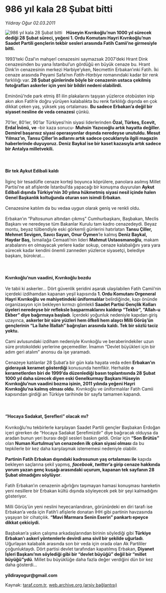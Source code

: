 # 986 yıl kala 28 Şubat bitti

*Yıldıray Oğur 02.03.2011*

<div class="yazi"><img align="left" alt="986 yıl kala 28 Şubat bitti" border="0" src="http://www.taraf.com.tr/fotoraflar/makaleler/986-yil-kala-28-subat-bitti_4913_orijinal.jpg" style="border-right-width:10px; border-color:#FFFFFF"/><p><b>Hüseyin Kıvrıkoğlu’nun 1000 yıl sürecek dediği 28 Şubat süreci, yeğeni 1. Ordu Komutanı Hayri Kıvrıkoğlu’nun Saadet Partili gençlerin tekbir sesleri arasında Fatih Camii’ne girmesiyle bitti.</b> <br/><br/>1993’teki Özal’ın mahşerî cenazesini saymazsak 2007’deki Hrant Dink cenazesinden bu yana İstanbul’un gördüğü en büyük cenaze bu. Hrant Dink’in cenazesinin merkezi Harbiye’yken, Necmettin Erbakan’ınki Fatih. İki cenaze arasında Peyami Safa’nın <i>Fatih-Harbiye</i> romanındaki kadar bir renk farklılığı var. <b>28 Şubat günlerinde böyle bir cenazenin ustaca çekilmiş fotoğrafları askerler için yeni bir bildiri nedeni olabilirdi.</b> <br/><br/>Eminönü’nde park etmiş 81 ilin plakalarını taşıyan yüzlerce otobüsten inip akın akın Fatih’e doğru yürüyen kalabalıkta bu renk farklılığı dışında en çok dikkat çeken yaş, yüksek yaş ortalaması. <b>Bu sadece Erbakan’a değil bir siyaset nesline de veda cenazesi</b> çünkü. <br/><br/>70’ler, 80’ler, 90’lar Türkiyesi’nin siyasi liderlerinden <b>Özal, Türkeş, Ecevit, Erdal İnönü, ve</b> –bir kaza sonucu- <b>Muhsin Yazıcıoğlu artık hayatta değiller. Demirel başarısız siyasi operasyonlar dışında neredeyse unutuldu. Mesut Yılmaz’ın, Tansu Çiller’in adlarını artık sadece çocuklarıyla ilgili magazin haberlerinde duyuyoruz. Deniz Baykal ise bir kaset kazasıyla artık sadece bir Antalya milletvekili.</b>  <br/> <b><br/><br/></b></p>
<h4>Bir tek Aykut Edibali kaldı </h4>
<p>İlginç bir tesadüfle cenaze korteji boyunca köprülere, panolara asılmış Millet Partisi’ne ait afişlerde İstanbul’da yapacağı bir konuşma duyurulan <b>Aykut Edibali dışında Türkiye’nin 30 yılına hükmetmiş siyasi nesil içinde halen Genel Başkanlık koltuğunda oturan son isimdi Erbakan</b>. <br/><br/>Cenazesine katılım da bu vedaa uygun olarak geniş ve renkli oldu. <br/><br/>Erbakan’ın “Paltosunun altından çıkmış” Cumhurbaşkanı, Başbakan, Meclis Başkanı ve neredeyse tüm Bakanlar Kurulu tam kadro cenazedeydi. Beyaz montu, beyaz tülbendiyle eski görkemli günlerini hatırlatan <b>Tansu Çiller, Mehmet Sevigen, Savcı Sayan, Onur Öymen</b>’le kalmış <b>Deniz Baykal, Haydar Baş,</b> İsmailağa Cemaati’nin lideri <b>Mahmut Ustaosmanoğlu</b>, makam arabalarını en olmayacak yerlere kadar sokup, cenaze kalabalığını yara yara sürecek kadar kendini önemli zanneden yüzlerce siyasetçi, belediye başkanı, bürokrat...  <br/> <b><br/><br/></b></p>
<h4>Kıvrıkoğlu’nun vaadini, Kıvrıkoğlu bozdu </h4>
<p>Ve tabii ki askerler... Dört güvenlik şeridini aşarak ulaşılabilen Fatih Camii’nin içerdeki izdihamdan kapanan yeşil kapısında <b>1. Ordu Komutanı Orgeneral Hayri Kıvrıkoğlu ve mahiyetindeki üniformalılar </b>belirdiğinde, kapı önünde organizasyon için bekleyen kırmızı gömlekli<b> Saadet Partisi Gençlik Kolları üyeleri neredeyse bir refleksle başparmaklarını kaldırıp “Tekbir”, “Allah-u Ekber” diye bağırmaya başladı</b>. İçerdeki yoğunluk nedeniyle kapıdan giriş uzayınca, <b>askerler bir süre yüzleri hem öfkeli hem alaycı Milli Görüş’ün gençlerinin “La İlahe İllallah” bağrışları arasında kaldı. Tek bir sözlü taciz yoktu. </b><br/><br/>Cami avlusundaki izdiham nedeniyle Kıvrıkoğlu ve beraberindekiler uzun süre protokoldeki yerlerine geçemediler. İmamın “Devlet büyükleri için bir adım geri atalım” anonsu da işe yaramadı. <br/><br/>Cenazeye katılanlar 28 Şubat’a bir gün kala hayata veda eden <b>Erbakan’ın giderayak keramet gösterdiği</b> konusunda hemfikir. Herhalde <b>o kerametlerden biri de 1999’da düzenlediği basın toplantısında 28 Şubat 1000 yıl daha sürecek diyen eski Genelkurmay Başkanı Hüseyin Kıvrıkoğlu’nun vaadini bozma işinin, 2011 yılında yeğeni Hayri Kıvrıkoğlu’na kalmış olması oldu</b>. Kıvrıkoğlu ve üniformalılar Fatih Camii kapısından girdiği an Türkiye tarihinde bir sayfa tamamen kapandı.   <br/><b><br/><br/></b></p>
<h4>“Hocaya Sadakat, Şerefleri” olacak mı?</h4>
<p>Kıvrıkoğlu’nu tekbirlerle karşılayan Saadet Partili gençler Başbakan Erdoğan içeri girerken de “Hocaya Sadakat Şerefimizdir” diye bağıracak olduysa da aradan bunun yeri burası değil sesleri baskın geldi. Onlar için <b>“Son Brütüs”</b> olan <b>Numan Kurtulmuş’un cenazeden ilk çıkan siyasi olması</b> da bu tepkilerle bir kez daha karşılaşmak istememesi nedeniyle olabilir. <b><br/><br/>Partinin Fatih Erbakan dışındaki kadrosunun yaş ortalaması ile</b> kapıda bekleyen saçlarına şekil yapmış, <b><i>facebook</i>, <i>twitter</i>’a girip cenaze hakkında yorum yazan genç kuşağı arasındaki uçurum, kapanan tek sayfanın 28 Şubat olmadığını söylüyor</b>. <br/><br/>Fatih Erbakan’ın cenazenin ağırlığını taşımayan hamasi konuşması hareketin yeni nesillere bir Erbakan kültü dışında söyleyecek pek bir şeyi kalmadığını gösteriyor. <br/><br/>Milli Görüş’ün yeni neslini heyecanlandıran, görünürdeki en diri tarafı ise Erbakan’a veda için Fatih’i afişlerle donatan İHH gibi partinin havzasında yaşayan bir cihatçılık. <b>“Mavi Marmara Senin Eserin” pankartı epeyce dikkat çekiciydi.</b> <br/><br/>Başbakan’a yakın çalışma arkadaşlarından birinin söylediği gibi <b>Türkiye Erbakan’ı askerî yöntemlerle devirdi ama sivil bir şekilde uğurladı</b>. Uğurlayan kalabalık arasında son bir veda için orada olan Ak Partililer çoğunluktaydı. Dört partisi devlet tarafından kapatılmış Erbakan, <b>Diyanet İşleri Başkanı’nın söylediği gibi bir “devlet büyüğü” değil bir “millet büyüğü”ydü</b>. Millet bu büyüklüğe daha fazla değer verdiğini dün bir kez daha gösterdi...<b><br/><br/>yildirayogur@gmail.com</b></p>
</div>

Kaynak: [taraf.com.tr](http://www.taraf.com.tr/yildiray-ogur/makale-986-yil-kala-28-subat-bitti.htm), [web.archive.org (arşiv bağlantısı)](http://web.archive.org/web/20130709191556/http://www.taraf.com.tr/yildiray-ogur/makale-986-yil-kala-28-subat-bitti.htm)
